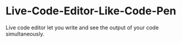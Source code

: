 # Live-Code-Editor-Like-Code-Pen

Live code editor let you write and see the output of your code simultaneously.
